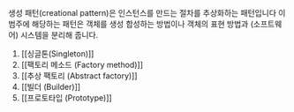 생성 패턴(creational pattern)은 인스턴스를 만드는 절차를 추상화하는 패턴입니다 이 범주에 해당하는 패턴은 객체를 생성 합성하는 방법이나 객체의 표현 방법과 (소프트웨어) 시스템을 분리해 줍니다.

1. [[싱글톤(Singleton)]]
2. [[팩토리 메소드 (Factory method)]]
3. [[추상 팩토리 (Abstract factory)]]
4. [[빌더 (Builder)]]
5. [[프로토타입 (Prototype)]]
